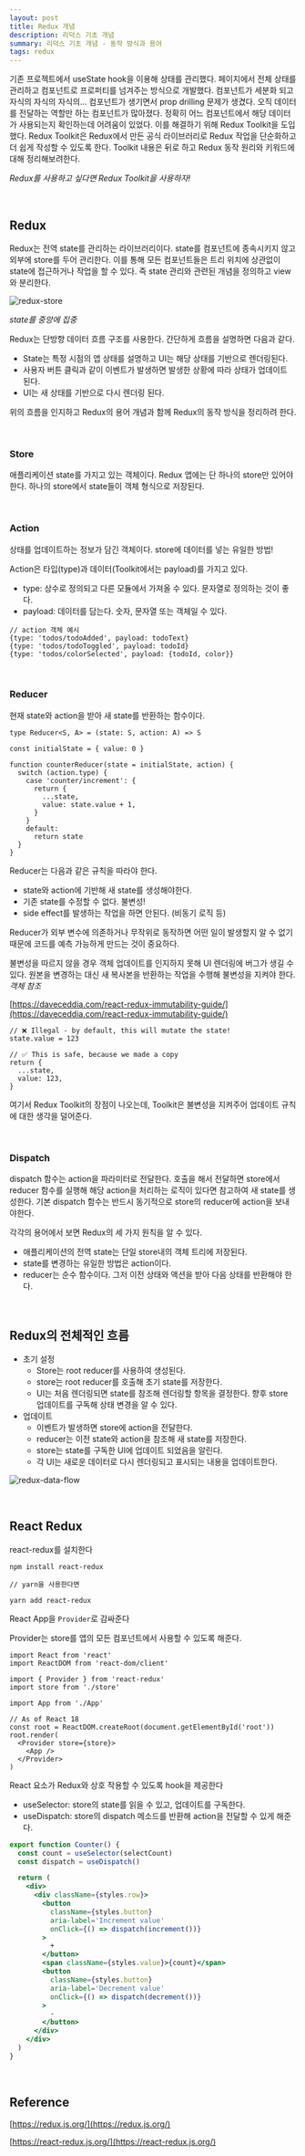 ```yaml
---
layout: post
title: Redux 개념
description: 리덕스 기초 개념
summary: 리덕스 기초 개념 - 동작 방식과 용어
tags: redux
---
```


기존 프로젝트에서 useState hook을 이용해 상태를 관리했다. 페이지에서 전체 상태를 관리하고 컴포넌트로 프로퍼티를 넘겨주는 방식으로 개발했다. 컴포넌트가 세분화 되고 자식의 자식의 자식의… 컴포넌트가 생기면서 prop drilling 문제가 생겼다. 오직 데이터를 전달하는 역할만 하는 컴포넌트가 많아졌다. 정확히 어느 컴포넌트에서 해당 데이터가 사용되는지 확인하는데 어려움이 있었다. 이를 해결하기 위해 Redux Toolkit을 도입했다. Redux Toolkit은 Redux에서 만든 공식 라이브러리로 Redux 작업을 단순화하고 더 쉽게 작성할 수 있도록 한다. Toolkit 내용은 뒤로 하고 Redux 동작 원리와 키워드에 대해 정리해보려한다.

_Redux를 사용하고 싶다면 Redux Toolkit을 사용하자!_

<br>

## Redux

Redux는 전역 state를 관리하는 라이브러리이다. state를 컴포넌트에 종속시키지 않고 외부에 store를 두어 관리한다. 이를 통해 모든 컴포넌트들은 트리 위치에 상관없이 state에 접근하거나 작업을 할 수 있다. 즉 state 관리와 관련된 개념을 정의하고 view와 분리한다.

![redux-store](/assets/img/redux-store.png)

_state를 중앙에 집중_

Redux는 단방향 데이터 흐름 구조를 사용한다. 간단하게 흐름을 설명하면 다음과 같다.

- State는 특정 시점의 앱 상태를 설명하고 UI는 해당 상태를 기반으로 렌더링된다.
- 사용자 버튼 클릭과 같이 이벤트가 발생하면 발생한 상황에 따라 상태가 업데이트 된다.
- UI는 새 상태를 기반으로 다시 렌더링 된다.

위의 흐름을 인지하고 Redux의 용어 개념과 함께 Redux의 동작 방식을 정리하려 한다.

<br>

### Store

애플리케이션 state를 가지고 있는 객체이다. Redux 앱에는 단 하나의 store만 있어야 한다. 하나의 store에서 state들이 객체 형식으로 저장된다.

<br>

### Action

상태를 업데이트하는 정보가 담긴 객체이다. store에 데이터를 넣는 유일한 방법!

Action은 타입(type)과 데이터(Toolkit에서는 payload)를 가지고 있다.

- type: 상수로 정의되고 다른 모듈에서 가져올 수 있다. 문자열로 정의하는 것이 좋다.
- payload: 데이터를 담는다. 숫자, 문자열 또는 객체일 수 있다.

```tsx
// action 객체 예시
{type: 'todos/todoAdded', payload: todoText}
{type: 'todos/todoToggled', payload: todoId}
{type: 'todos/colorSelected', payload: {todoId, color}}
```

<br>

### Reducer

현재 state와 action을 받아 새 state를 반환하는 함수이다.

```tsx
type Reducer<S, A> = (state: S, action: A) => S
```

```tsx
const initialState = { value: 0 }

function counterReducer(state = initialState, action) {
  switch (action.type) {
    case 'counter/increment': {
      return {
        ...state,
        value: state.value + 1,
      }
    }
    default:
      return state
  }
}
```

Reducer는 다음과 같은 규칙을 따라야 한다.

- state와 action에 기반해 새 state를 생성해야한다.
- 기존 state를 수정할 수 없다. 불변성!
- side effect를 발생하는 작업을 하면 안된다. (비동기 로직 등)

Reducer가 외부 변수에 의존하거나 무작위로 동작하면 어떤 일이 발생할지 알 수 없기 때문에 코드를 예측 가능하게 만드는 것이 중요하다.

불변성을 따르지 않을 경우 객체 업데이트를 인지하지 못해 UI 렌더링에 버그가 생길 수 있다. 원본을 변경하는 대신 새 복사본을 반환하는 작업을 수행해 불변성을 지켜야 한다. _객체 참조_

[https://daveceddia.com/react-redux-immutability-guide/](https://daveceddia.com/react-redux-immutability-guide/)

```tsx
// ❌ Illegal - by default, this will mutate the state!
state.value = 123

// ✅ This is safe, because we made a copy
return {
  ...state,
  value: 123,
}
```

여기서 Redux Toolkit의 장점이 나오는데, Toolkit은 불변성을 지켜주어 업데이트 규칙에 대한 생각을 덜어준다.

<br>

### Dispatch

dispatch 함수는 action을 파라미터로 전달한다. 호출을 해서 전달하면 store에서 reducer 함수를 실행해 해당 action을 처리하는 로직이 있다면 참고하여 새 state를 생성한다. 기본 dispatch 함수는 반드시 동기적으로 store의 reducer에 action을 보내야한다.

각각의 용어에서 보면 Redux의 세 가지 원칙을 알 수 있다.

- 애플리케이션의 전역 state는 단일 store내의 객체 트리에 저장된다.
- state를 변경하는 유일한 방법은 action이다.
- reducer는 순수 함수이다. 그저 이전 상태와 액션을 받아 다음 상태를 반환해야 한다.

<br>

## Redux의 전체적인 흐름

- 초기 설정
  - Store는 root reducer를 사용하여 생성된다.
  - store는 root reducer를 호출해 초기 state를 저장한다.
  - UI는 처음 렌더링되면 state를 참조해 렌더링할 항목을 결정한다. 향후 store 업데이트를 구독해 상태 변경을 알 수 있다.
- 업데이트
  - 이벤트가 발생하면 store에 action을 전달한다.
  - reducer는 이전 state와 action을 참조해 새 state를 저장한다.
  - store는 state를 구독한 UI에 업데이트 되었음을 알린다.
  - 각 UI는 새로운 데이터로 다시 렌더링되고 표시되는 내용을 업데이트한다.

![redux-data-flow](/assets/img/redux-data-flow.gif)

<br>

## React Redux

react-redux를 설치한다

```tsx
npm install react-redux

// yarn을 사용한다면

yarn add react-redux
```

React App을 `Provider`로 감싸준다

Provider는 store를 앱의 모든 컴포넌트에서 사용할 수 있도록 해준다.

```tsx
import React from 'react'
import ReactDOM from 'react-dom/client'

import { Provider } from 'react-redux'
import store from './store'

import App from './App'

// As of React 18
const root = ReactDOM.createRoot(document.getElementById('root'))
root.render(
  <Provider store={store}>
    <App />
  </Provider>
)
```

React 요소가 Redux와 상호 작용할 수 있도록 hook을 제공한다

- useSelector: store의 state를 읽을 수 있고, 업데이트를 구독한다.
- useDispatch: store의 dispatch 메소드를 반환해 action을 전달할 수 있게 해준다.

```jsx
export function Counter() {
  const count = useSelector(selectCount)
  const dispatch = useDispatch()

  return (
    <div>
      <div className={styles.row}>
        <button
          className={styles.button}
          aria-label='Increment value'
          onClick={() => dispatch(increment())}
        >
          +
        </button>
        <span className={styles.value}>{count}</span>
        <button
          className={styles.button}
          aria-label='Decrement value'
          onClick={() => dispatch(decrement())}
        >
          -
        </button>
      </div>
    </div>
  )
}
```

<br>

## Reference

[https://redux.js.org/](https://redux.js.org/)

[https://react-redux.js.org/](https://react-redux.js.org/)

